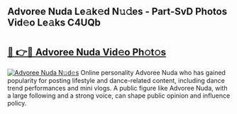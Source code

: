 ## Advoree Nuda Le𝚊k𝚎d N𝚞𝚍es - Part-SvD Photos Vid𝚎o Le𝚊ks C4UQb

# <h2><a href="http://fbdbm69.evod.top/?m=Advoree+Nuda">🔗 👉🔴 Advoree Nuda Vid𝚎o Ph𝚘t𝚘s</a></h2>

[![Advoree Nuda N𝚞d𝚎s](https://i.imgur.com/8V9OHl7.gif)](http://fbdbm69.evod.top/?m=Advoree+Nuda)
Online personality Advoree Nuda who has gained popularity for posting lifestyle and dance-related content, including dance trend performances and mini vlogs. A public figure like Advoree Nuda, with a large following and a strong voice, can shape public opinion and influence policy. 

